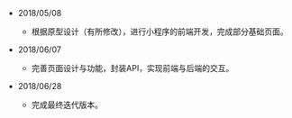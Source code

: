 - 2018/05/08

  - 根据原型设计（有所修改），进行小程序的前端开发，完成部分基础页面。
  
- 2018/06/07

  - 完善页面设计与功能，封装API，实现前端与后端的交互。

- 2018/06/28

  - 完成最终迭代版本。

